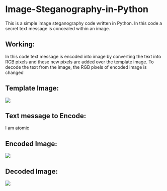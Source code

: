 # Image-Steganography-in-Python
This is a simple image steganography code written in Python. In this code a secret text message is concealed within an image.

## Working:
In this code text message is encoded into image by converting the text into RGB pixels and these new pixels are added over the template image. 
To decode the text from the image, the RGB pixels of encoded image is changed

## Template Image:

![](images/testImg.jpg)

## Text message to Encode:

I am atomic

## Encoded Image:

![](images/encoded_image.png)

## Decoded Image:

![](images/decoded_image.png)
